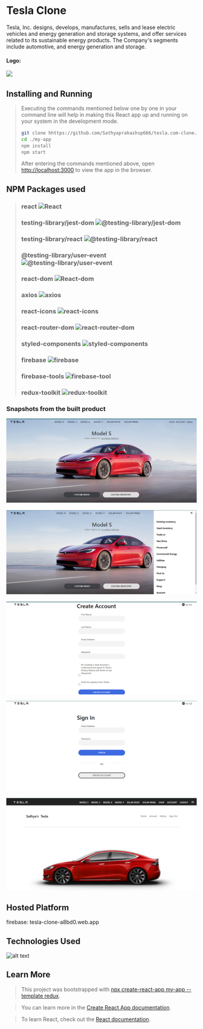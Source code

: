 
# Tesla Clone

Tesla, Inc. designs, develops, manufactures, sells and lease electric vehicles and energy generation and storage systems, and offer services related to its sustainable energy products. The Company's segments include automotive, and energy generation and storage.

#### Logo: 
![](https://www.freepnglogos.com/uploads/tesla-logo-png-33.png)


## Installing and Running
> Executing the commands mentioned below one by one in your command line will help in making this React app up and running on your system in the development mode.
> 
> ```bash
> git clone hhttps://github.com/Sathyaprakashsp666/tesla.com-clone.git
> cd ./my-app
> npm install
> npm start
> ```
> After entering the commands mentioned above, open [http://localhost:3000](http://localhost:3000) to view the app in the browser.

## NPM Packages used 
> ### react ![React](https://img.shields.io/npm/v/react.svg)
> ### testing-library/jest-dom ![@testing-library/jest-dom](https://img.shields.io/npm/v/@testing-library/jest-dom.svg)
> ### testing-library/react ![@testing-library/react](https://img.shields.io/npm/v/@testing-library/react.svg)
> ### @testing-library/user-event ![@testing-library/user-event](https://img.shields.io/npm/v/@testing-library/user-event.svg)
> ### react-dom ![React-dom](https://img.shields.io/npm/v/react-dom.svg)
> ### axios ![axios](https://img.shields.io/npm/v/axios.svg)
> ### react-icons ![react-icons](https://img.shields.io/npm/v/react-icons.svg)
> ### react-router-dom ![react-router-dom](https://img.shields.io/npm/v/react-router-dom.svg)
> ### styled-components ![styled-components](https://img.shields.io/npm/v/styled-components.svg)
> ### firebase ![firebase](https://img.shields.io/npm/v/firebase.svg)
> ### firebase-tools ![firebase-tool](https://img.shields.io/npm/v/firebase-tools.svg)
> ### redux-toolkit ![redux-toolkit](https://img.shields.io/npm/v/redux-toolkit.svg)

### Snapshots from the built product

![Sathya Prakasha P](https://github.com/Sathyaprakashsp666/tesla.com-clone/blob/main/tesla_home_page.png)
<br/><br/>
![Sathya Prakasha P](https://github.com/Sathyaprakashsp666/tesla.com-clone/blob/main/tesla_sidebar.png)
<br/><br/>
![Sathya Prakasha P](https://github.com/Sathyaprakashsp666/tesla.com-clone/blob/main/tesla_signin_page.png)

![Sathya Prakasha P](https://github.com/Sathyaprakashsp666/tesla.com-clone/blob/main/tesla_login_page.png)
<br/><br/>
![Sathya Prakasha P](https://github.com/Sathyaprakashsp666/tesla.com-clone/blob/main/tesla_account.png)



## Hosted Platform 

firebase: tesla-clone-a8bd0.web.app

## Technologies Used

![alt text](https://fiverr-res.cloudinary.com/images/t_main1,q_auto,f_auto,q_auto,f_auto/gigs/185188120/original/b084c38d746e1cc36e133e7557c06c4e47a45198/create-responsive-websites-using-html-css-javascript-react.jpeg "Logo Title Text 1")

## Learn More

> This project was bootstrapped with [npx create-react-app my-app --template redux](https://react-redux.js.org/introduction/getting-started).

> You can learn more in the [Create React App documentation](https://redux.js.org/introduction/getting-started).

> To learn React, check out the [React documentation](https://reactjs.org/).
